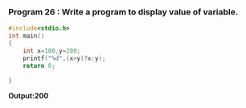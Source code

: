 ### Program 26 : Write a program to display value of variable.
```c
#include<stdio.h>
int main()
{
	int x=100,y=200;
	printf("%d",(x>y)?x:y);
	return 0;
	
}
```
**Output:200**
